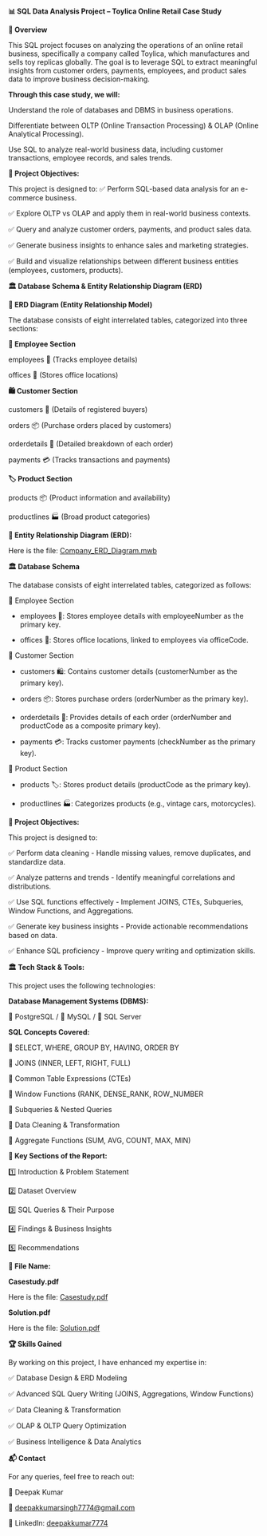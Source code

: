 **📊 SQL Data Analysis Project – Toylica Online Retail Case Study**



**📌 Overview**


This SQL project focuses on analyzing the operations of an online retail business, specifically a company called Toylica, which manufactures and sells toy replicas globally. The goal is to leverage SQL to extract meaningful insights from customer orders, payments, employees, and product sales data to improve business decision-making.




**Through this case study, we will:**


Understand the role of databases and DBMS in business operations.

Differentiate between OLTP (Online Transaction Processing) & OLAP (Online Analytical Processing).

Use SQL to analyze real-world business data, including customer transactions, employee records, and sales trends.




**🎯 Project Objectives:**


This project is designed to: ✅ Perform SQL-based data analysis for an e-commerce business.

✅ Explore OLTP vs OLAP and apply them in real-world business contexts.

✅ Query and analyze customer orders, payments, and product sales data.

✅ Generate business insights to enhance sales and marketing strategies.

✅ Build and visualize relationships between different business entities (employees, customers, products).




**🏛 Database Schema & Entity Relationship Diagram (ERD)**


**📌 ERD Diagram (Entity Relationship Model)**


The database consists of eight interrelated tables, categorized into three sections:


**👥 Employee Section**

employees 📌 (Tracks employee details)

offices 📍 (Stores office locations)


**🛍 Customer Section**

customers 👤 (Details of registered buyers)

orders 📦 (Purchase orders placed by customers)

orderdetails 📜 (Detailed breakdown of each order)

payments 💳 (Tracks transactions and payments)


**🏷 Product Section**

products 📦 (Product information and availability)

productlines 🏭 (Broad product categories)



**📌 Entity Relationship Diagram (ERD):**

Here is the file:
[Company_ERD_Diagram.mwb](https://github.com/Deepakkumar7774/Online-Retailer-Business-Toy-Replica-Case-study-in-SQL/blob/main/Company_ERD_Diagram.mwb)




**🏛️ Database Schema**


The database consists of eight interrelated tables, categorized as follows:


📂 Employee Section

- employees 🏢: Stores employee details with employeeNumber as the primary key.

- offices 📍: Stores office locations, linked to employees via officeCode.

  
📂 Customer Section

- customers 🛍️: Contains customer details (customerNumber as the primary key).
  
- orders 📦: Stores purchase orders (orderNumber as the primary key).
  
- orderdetails 📜: Provides details of each order (orderNumber and productCode as a composite primary key).
  
- payments 💳: Tracks customer payments (checkNumber as the primary key).

  
📂 Product Section

- products 🏷️: Stores product details (productCode as the primary key).
  
- productlines 🏭: Categorizes products (e.g., vintage cars, motorcycles).




**🎯 Project Objectives:**


This project is designed to:

✅ Perform data cleaning - Handle missing values, remove duplicates, and standardize data.

✅ Analyze patterns and trends - Identify meaningful correlations and distributions.

✅ Use SQL functions effectively - Implement JOINS, CTEs, Subqueries, Window Functions, and Aggregations.

✅ Generate key business insights - Provide actionable recommendations based on data.

✅ Enhance SQL proficiency - Improve query writing and optimization skills.



**🏛️ Tech Stack & Tools:**

This project uses the following technologies:


**Database Management Systems (DBMS):**


🐘 PostgreSQL / 🐬 MySQL / 💾 SQL Server


**SQL Concepts Covered:**

🔹 SELECT, WHERE, GROUP BY, HAVING, ORDER BY

🔹 JOINS (INNER, LEFT, RIGHT, FULL)

🔹 Common Table Expressions (CTEs)

🔹 Window Functions (RANK, DENSE_RANK, ROW_NUMBER

🔹 Subqueries & Nested Queries

🔹 Data Cleaning & Transformation

🔹 Aggregate Functions (SUM, AVG, COUNT, MAX, MIN)



**🔗 Key Sections of the Report:**


1️⃣ Introduction & Problem Statement

2️⃣ Dataset Overview

3️⃣ SQL Queries & Their Purpose

4️⃣ Findings & Business Insights

5️⃣ Recommendations



**📂 File Name:**

**Casestudy.pdf**

Here is the file:
[Casestudy.pdf](https://github.com/Deepakkumar7774/Online-Retailer-Business-Toy-Replica-Case-study-in-SQL/blob/main/Casestudy.pdf)


**Solution.pdf**

Here is the file:
[Solution.pdf](https://github.com/Deepakkumar7774/Online-Retailer-Business-Toy-Replica-Case-study-in-SQL/blob/main/Solution.pdf)




**🏆 Skills Gained**

By working on this project, I have enhanced my expertise in:

✅ Database Design & ERD Modeling

✅ Advanced SQL Query Writing (JOINS, Aggregations, Window Functions)

✅ Data Cleaning & Transformation

✅ OLAP & OLTP Query Optimization

✅ Business Intelligence & Data Analytics



**📬 Contact**

For any queries, feel free to reach out:

👤 Deepak Kumar

📧 deepakkumarsingh7774@gmail.com

🔗 LinkedIn: [deepakkumar7774](https://www.linkedin.com/in/deepakkumar7774)

